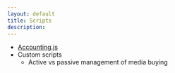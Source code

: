 ```yaml
---
layout: default
title: Scripts
description:
---
```


* [Accounting.js](http://openexchangerates.github.io/accounting.js/)
* Custom scripts
  * Active vs passive management of media buying
